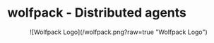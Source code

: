 # wolfpack - Distributed agents

<p align="center">
![Wolfpack Logo](/wolfpack.png?raw=true "Wolfpack Logo")
</p>

